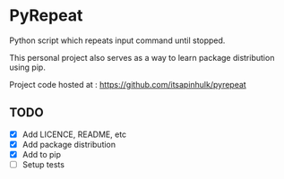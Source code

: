 PyRepeat
========

Python script which repeats input command until stopped.

This personal project also serves as a way to learn package distribution using pip.

Project code hosted at : https://github.com/itsapinhulk/pyrepeat

TODO
----
- [x] Add LICENCE, README, etc
- [x] Add package distribution
- [x] Add to pip
- [ ] Setup tests
